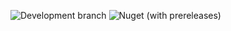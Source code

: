 ![Development branch](https://github.com/juliekoubova/tired-rest/workflows/dev/badge.svg)
![Nuget (with prereleases)](https://img.shields.io/nuget/vpre/restfu)
